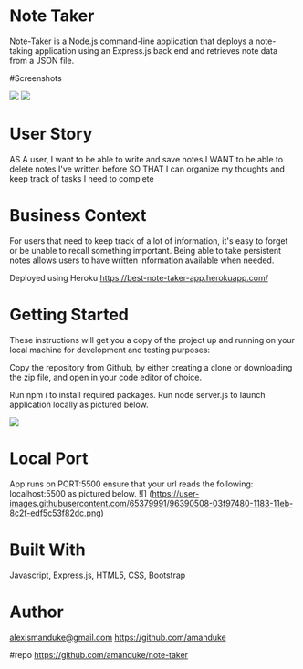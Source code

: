 

# Note Taker
Note-Taker is a Node.js command-line application that deploys a note-taking application using an Express.js back end and retrieves note data from a JSON file.

#Screenshots

![](https://user-images.githubusercontent.com/65379991/96390239-bdefe100-1181-11eb-9ab9-dff6456e89f8.png)
![](https://user-images.githubusercontent.com/65379991/96390243-bfb9a480-1181-11eb-89fa-6690f0ab1dc8.png)


# User Story
AS A user, I want to be able to write and save notes
I WANT to be able to delete notes I've written before
SO THAT I can organize my thoughts and keep track of tasks I need to complete

# Business Context
For users that need to keep track of a lot of information, it's easy to forget or be unable to recall something important. Being able to take persistent notes allows users to have written information available when needed.

Deployed using Heroku https://best-note-taker-app.herokuapp.com/



# Getting Started
These instructions will get you a copy of the project up and running on your local machine for development and testing purposes: 

Copy the repository from Github, by either creating a clone or downloading the zip file, and open in your code editor of choice. 

Run npm i to install required packages. 
Run node server.js to launch application locally as pictured below. 

![](https://user-images.githubusercontent.com/65379991/96390239-bdefe100-1181-11eb-9ab9-dff6456e89f8.png)


# Local Port
App runs on PORT:5500 ensure that your url reads the following: localhost:5500 as pictured below.
![] (https://user-images.githubusercontent.com/65379991/96390508-03f97480-1183-11eb-8c2f-edf5c53f82dc.png)




# Built With
Javascript, Express.js, HTML5, CSS, Bootstrap

# Author
alexismanduke@gmail.com https://github.com/amanduke

#repo https://github.com/amanduke/note-taker



